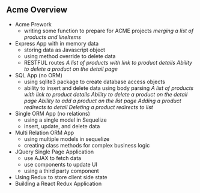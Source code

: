 ## Acme Overview

- Acme Prework
  - writing some function to prepare for ACME projects
  *merging a list of products and lineItems*
- Express App with in memory data 
  - storing data as Javascript object
  - using method override to delete data
  - RESTFUL routes
  *A list of products with link to product details*
  *Ability to delete a product on the detail page*
- SQL App (no ORM)
  - using sqlite3 package to create database access objects
  - ability to insert and delete data using body parsing
  *A list of products with link to product details*
  *Ability to delete a product on the detail page*
  *Ability to add a product on the list page*
  *Adding a product redirects to detail*
  *Deleting a product redirects to list*
- Single ORM App (no relations)
  - using a single model in Sequelize
  - insert, update, and delete data
- Multi Relation ORM App
  - using multiple models in sequelize
  - creating class methods for complex business logic
- JQuery Single Page Application
  - use AJAX to fetch data
  - use components to update UI
  - using a third party component
- Using Redux to store client side state
- Building a React Redux Application
